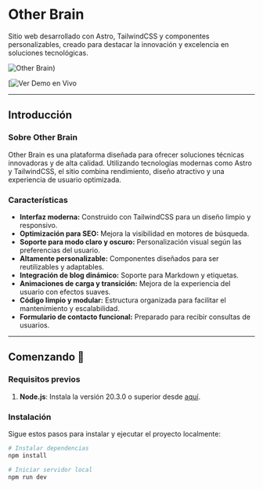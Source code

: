 # Other Brain

Sitio web desarrollado con Astro, TailwindCSS y componentes personalizables, creado para destacar la innovación y excelencia en soluciones tecnológicas.

![Other Brain]([https://drive.google.com/file/d/1cTmwm3DqfgYDFMqkgxt_TXstJXHwwRhp/view?usp=drive_link))

[![Ver Demo en Vivo]([https://drive.google.com/file/d/1LzebhYzVyG0TMOxtD4nZU0ohg61EIGRf/view?usp=drive_link)

---

## Introducción

### Sobre Other Brain

Other Brain es una plataforma diseñada para ofrecer soluciones técnicas innovadoras y de alta calidad. Utilizando tecnologías modernas como Astro y TailwindCSS, el sitio combina rendimiento, diseño atractivo y una experiencia de usuario optimizada.

### Características

- **Interfaz moderna:** Construido con TailwindCSS para un diseño limpio y responsivo.
- **Optimización para SEO:** Mejora la visibilidad en motores de búsqueda.
- **Soporte para modo claro y oscuro:** Personalización visual según las preferencias del usuario.
- **Altamente personalizable:** Componentes diseñados para ser reutilizables y adaptables.
- **Integración de blog dinámico:** Soporte para Markdown y etiquetas.
- **Animaciones de carga y transición:** Mejora de la experiencia del usuario con efectos suaves.
- **Código limpio y modular:** Estructura organizada para facilitar el mantenimiento y escalabilidad.
- **Formulario de contacto funcional:** Preparado para recibir consultas de usuarios.

---

## Comenzando 🚀

### Requisitos previos

1. **Node.js**: Instala la versión 20.3.0 o superior desde [aquí](https://nodejs.org/en/download/).

### Instalación

Sigue estos pasos para instalar y ejecutar el proyecto localmente:

```bash
# Instalar dependencias
npm install

# Iniciar servidor local
npm run dev
